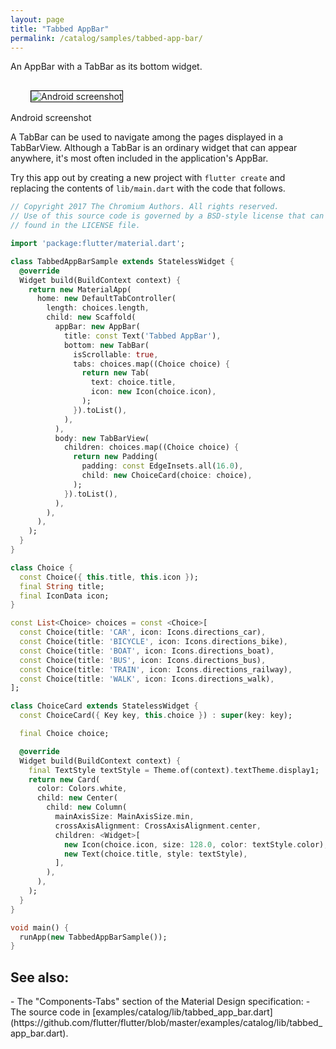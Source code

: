 ```yaml
---
layout: page
title: "Tabbed AppBar"
permalink: /catalog/samples/tabbed-app-bar/
---
```


An AppBar with a TabBar as its bottom widget.

<p>
  <div class="container-fluid">
    <div class="row">
      <div class="col-md-4">
        <div class="panel panel-default">
          <div class="panel-body" style="padding: 16px 32px;">
            <img style="border:1px solid #000000" src="https://storage.googleapis.com/flutter-catalog/cb4a54db8fb3726bf4293b9cc5cb12ce16883803/tabbed_app_bar_small.png" alt="Android screenshot" class="img-responsive">
          </div>
          <div class="panel-footer">
            Android screenshot
          </div>
        </div>
      </div>
    </div>
  </div>
</p>

A TabBar can be used to navigate among the pages displayed in a TabBarView.
Although a TabBar is an ordinary widget that can appear anywhere, it's most often
included in the application's AppBar.

Try this app out by creating a new project with `flutter create` and replacing the contents of `lib/main.dart` with the code that follows.

```dart
// Copyright 2017 The Chromium Authors. All rights reserved.
// Use of this source code is governed by a BSD-style license that can be
// found in the LICENSE file.

import 'package:flutter/material.dart';

class TabbedAppBarSample extends StatelessWidget {
  @override
  Widget build(BuildContext context) {
    return new MaterialApp(
      home: new DefaultTabController(
        length: choices.length,
        child: new Scaffold(
          appBar: new AppBar(
            title: const Text('Tabbed AppBar'),
            bottom: new TabBar(
              isScrollable: true,
              tabs: choices.map((Choice choice) {
                return new Tab(
                  text: choice.title,
                  icon: new Icon(choice.icon),
                );
              }).toList(),
            ),
          ),
          body: new TabBarView(
            children: choices.map((Choice choice) {
              return new Padding(
                padding: const EdgeInsets.all(16.0),
                child: new ChoiceCard(choice: choice),
              );
            }).toList(),
          ),
        ),
      ),
    );
  }
}

class Choice {
  const Choice({ this.title, this.icon });
  final String title;
  final IconData icon;
}

const List<Choice> choices = const <Choice>[
  const Choice(title: 'CAR', icon: Icons.directions_car),
  const Choice(title: 'BICYCLE', icon: Icons.directions_bike),
  const Choice(title: 'BOAT', icon: Icons.directions_boat),
  const Choice(title: 'BUS', icon: Icons.directions_bus),
  const Choice(title: 'TRAIN', icon: Icons.directions_railway),
  const Choice(title: 'WALK', icon: Icons.directions_walk),
];

class ChoiceCard extends StatelessWidget {
  const ChoiceCard({ Key key, this.choice }) : super(key: key);

  final Choice choice;

  @override
  Widget build(BuildContext context) {
    final TextStyle textStyle = Theme.of(context).textTheme.display1;
    return new Card(
      color: Colors.white,
      child: new Center(
        child: new Column(
          mainAxisSize: MainAxisSize.min,
          crossAxisAlignment: CrossAxisAlignment.center,
          children: <Widget>[
            new Icon(choice.icon, size: 128.0, color: textStyle.color),
            new Text(choice.title, style: textStyle),
          ],
        ),
      ),
    );
  }
}

void main() {
  runApp(new TabbedAppBarSample());
}
```

<h2>See also:</h2>
- The "Components-Tabs" section of the Material Design specification:
    <https://material.io/guidelines/components/tabs.html>
- The source code in [examples/catalog/lib/tabbed_app_bar.dart](https://github.com/flutter/flutter/blob/master/examples/catalog/lib/tabbed_app_bar.dart).
